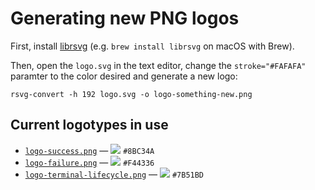 # Generating new PNG logos

First, install [librsvg](https://en.wikipedia.org/wiki/Librsvg) (e.g. `brew install librsvg` on macOS with Brew).

Then, open the `logo.svg` in the text editor, change the `stroke="#FAFAFA"` paramter to the color desired and generate a new logo:

```
rsvg-convert -h 192 logo.svg -o logo-something-new.png
```

## Current logotypes in use

- [`logo-success.png`](logo-success.png) — ![](https://via.placeholder.com/15/8BC34A/000000?text=+) `#8BC34A`
- [`logo-failure.png`](logo-failure.png) — ![](https://via.placeholder.com/15/F44336/000000?text=+) `#F44336`
- [`logo-terminal-lifecycle.png`](logo-terminal-lifecycle.png) — ![](https://via.placeholder.com/15/7B51BD/000000?text=+) `#7B51BD`
